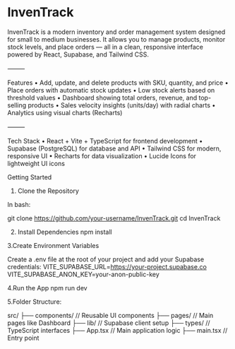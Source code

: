 # InvenTrack

InvenTrack is a modern inventory and order management system designed for small to medium businesses. It allows you to manage products, monitor stock levels, and place orders — all in a clean, responsive interface powered by React, Supabase, and Tailwind CSS.

⸻

Features
	•	Add, update, and delete products with SKU, quantity, and price
	•	Place orders with automatic stock updates
	•	Low stock alerts based on threshold values
	•	Dashboard showing total orders, revenue, and top-selling products
	•	Sales velocity insights (units/day) with radial charts
	•	Analytics using visual charts (Recharts)

⸻

Tech Stack
	•	React + Vite + TypeScript for frontend development
	•	Supabase (PostgreSQL) for database and API
	•	Tailwind CSS for modern, responsive UI
	•	Recharts for data visualization
	•	Lucide Icons for lightweight UI icons
 
Getting Started

1. Clone the Repository

In bash:

git clone https://github.com/your-username/InvenTrack.git
cd InvenTrack

2. Install Dependencies
  npm install

3.Create Environment Variables

Create a .env file at the root of your project and add your Supabase credentials:
VITE_SUPABASE_URL=https://your-project.supabase.co
VITE_SUPABASE_ANON_KEY=your-anon-public-key

4.Run the App
npm run dev

5.Folder Structure:

src/
├── components/       // Reusable UI components
├── pages/            // Main pages like Dashboard
├── lib/              // Supabase client setup
├── types/            // TypeScript interfaces
├── App.tsx           // Main application logic
├── main.tsx          // Entry point

